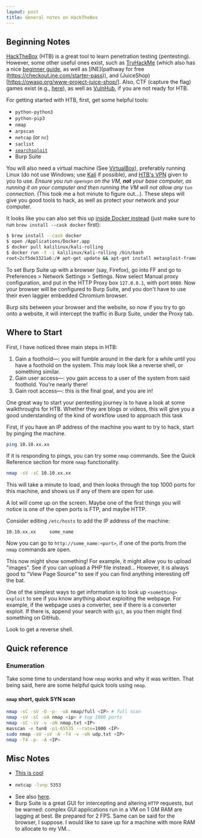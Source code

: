 ```yaml
---
layout: post
title: General notes on HackTheBox
---
```


## Beginning Notes

[HackTheBox](https://hackthebox.eu/) (HTB) is a great tool to learn penetration testing (pentesting).  However, some other useful ones exist, such as [TryHackMe](https://tryhackme.com) (which also has a nice [beginner guide](https://tryhackme.com/path/outline/beginner), as well as [INE](pathway for free (https://checkout.ine.com/starter-pass)), and (JuiceShop)[https://owasp.org/www-project-juice-shop/].  Also, CTF (capture the flag) games exist (e.g., [here](https://ctf.hacker101.com/)), as well as [VulnHub](https://www.vulnhub.com/), if you are not ready for HTB.

For getting started with HTB, first, get some helpful tools:
  - `python-python3`
  - `python-pip3`
  - `nmap`
  - `arpscan`
  - `netcap` (or `nc`)
  - `saclist`
  - [`searchsploit`](https://1gbits.com/blog/install-searchsploit-on-kali-linux/)
  - Burp Suite

You will also need a virtual machine (See [VirtualBox](https://www.virtualbox.org/)), preferably running Linux (do not use Windows; use [Kali](https://www.offensive-security.com/kali-linux-vm-vmware-virtualbox-image-download/#1572305786534-030ce714-cc3b) if possible), and [HTB's VPN](https://www.hackthebox.eu/home/start) given to you to use.  *Ensure you run `openvpn` on the VM, **not** your base computer, as running it on your computer and then running the VM will not allow any `tun` connection.*  (This took me a hot minute to figure out...).  These steps will give you good tools to hack, as well as protect your network and your computer.

It looks like you can also set this up [inside Docker instead](https://amar-laksh.github.io/2019/08/24/Setting-up-Kali-docker-for-HackTheBox.html) (just make sure to run `brew install --cask docker` first):
```bash
$ brew install --cask docker
$ open /Applications/Docker.app
$ docker pull kalilinux/kali-rolling
$ docker run -t -i kalilinux/kali-rolling /bin/bash
root💀2cf5de3321a6:/# apt-get update && apt-get install metasploit-framework
```

To set Burp Suite up with a browser (say, Firefox), go into FF and go to Preferences > Network Settings > Settings.  Now select Manual proxy configuration, and put in the HTTP Proxy box `127.0.0.1`, with port `8080`.  Now your browser will be configured to Burp Suite, and you don't have to use their even laggier embedded Chromium browser.

Burp sits between your browser and the website, so now if you try to go onto a website, it will intercept the traffic in Burp Suite, under the Proxy tab.

## Where to Start

First, I have noticed three main steps in HTB:
  1. Gain a foothold&mdash;: you will fumble around in the dark for a while until you have a foothold on the system.  This may look like a reverse shell, or something similar.
  2. Gain user access&mdash;: you gain access to a user of the system from said foothold.  You're nearly there!
  3. Gain root access&mdash;: this is the final goal, and you are in!

One great way to start your pentesting journey is to have a look at some walkthroughs for HTB.  Whether they are blogs or videos, this will give you a good understanding of the kind of workflow used to approach this task

First, if you have an IP address of the machine you want to try to hack, start by pinging the machine.

```bash
ping 10.10.xx.xx
```

If it is responding to pings, you can try some `nmap` commands.  See the Quick Reference section for more `nmap` functionality.

```bash
nmap -sV -sC 10.10.xx.xx
```

This will take a minute to load, and then looks through the top 1000 ports for this machine, and shows us if any of them are open for use.

A lot will come up on the screen.  Maybe one of the first things you will notice is one of the open ports is FTP, and maybe HTTP.

Consider editing `/etc/hosts` to add the IP address of the machine:
```
10.10.xx.xx		some_name
```

Now you can go to `http://some_name:<port>`, if one of the ports from the `nmap` commands are open.

This now might show something!  For example, it might allow you to upload "images".  See if you can upload a PHP file instead...  However, it is always good to "View Page Source" to see if you can find anything interesting off the bat.

One of the simplest ways to get information is to look up `<something> exploit` to see if you know anything about exploiting the webpage.  For example, if the webpage uses a converter, see if there is a converter exploit.  If there is, append your search with `git`, as you then might find something on GitHub.

Look to get a reverse shell.

## Quick reference

### Enumeration

Take some time to understand how `nmap` works and why it was written.  That being said, here are some helpful quick tools using `nmap`.

#### `nmap` short, quick SYN scan

```bash
nmap -sC -sV -O -p- -oA nmap/full <IP> # full scan
nmap -sV -sC -oA nmap <ip> # top 1000 ports
nmap -sC -sV -v -oN nmap.txt <IP>
masscan -e tun0 -p1-65535 --rate=1000 <IP>
sudo nmap -sU -sV -A -T4 -v -oN udp.txt <IP>
nmap -T4 -p- -A <IP>
```

## Misc Notes

  - [This is cool](https://github.com/7h3rAm/writeups)
  - ```bash
    netcap -lvnp 5353
    ```
  - See also [here](https://medium.com/bug-bounty-hunting/beginner-tips-to-own-boxes-at-hackthebox-9ae3fec92a96).
  - Burp Suite is a great GUI for intercepting and altering `HTTP` requests, but be warned: complex GUI applications run in a VM on 1 GM RAM are lagging at best.  Be prepared for 2 FPS.  Same can be said for the browser, I suppose.  I would like to save up for a machine with more RAM to allocate to my VM... 
